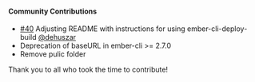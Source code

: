 #### Community Contributions

- [#40](https://github.com/martinic/ember-cli-deploy-couchdb/pull/40) Adjusting README with instructions for using ember-cli-deploy-build [@dehuszar](https://github.com/dehuszar)
- Deprecation of baseURL in ember-cli >= 2.7.0
- Remove pulic folder

Thank you to all who took the time to contribute!
